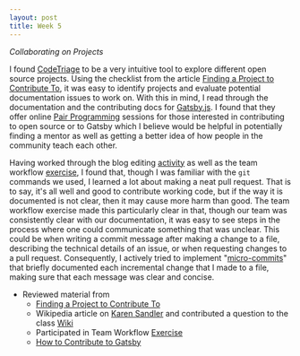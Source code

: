 ```yaml
---
layout: post
title: Week 5
---
```



*Collaborating on Projects*

I found [CodeTriage][3] to be a very intuitive tool to explore different open source projects. Using the checklist from the article [Finding a Project to Contribute To][1], it was easy to identify projects and evaluate potential documentation issues to work on. With this in mind, I read through the documentation and the contributing docs for [Gatsby.js][7]. I found that they offer online [Pair Programming][9] sessions for those interested in contributing to open source or to Gatsby which I believe would be helpful in potentially finding a mentor as well as getting a better idea of how people in the community teach each other.
	
Having worked through the blog editing [activity][6] as well as the team workflow [exercise][5], I found that, though I was familiar with the `git` commands we used, I learned a lot about making a neat pull request. That is to say, it's all well and good to contribute working code, but if the way it is documented is not clear, then it may cause more harm than good. The team workflow exercise made this particularly clear in that, though our team was consistently clear with our documentation, it was easy to see steps in the process where one could communicate something that was unclear. This could be when writing a commit message after making a change to a file, describing the technical details of an issue, or when requesting changes to a pull request. Consequently, I actively tried to implement "[micro-commits][8]" that briefly documented each incremental change that I made to a file, making sure that each message was clear and concise.	

* Reviewed material from
	* [Finding a Project to Contribute To][1]
	* Wikipedia article on [Karen Sandler][2] and contributed a question to the class [Wiki][4]
	* Participated in Team Workflow [Exercise][5]
	* [How to Contribute to Gatsby][6]


<!-- reading -->
[1]: https://opensource.guide/how-to-contribute/#finding-a-project-to-contribute-to
[2]: https://en.wikipedia.org/wiki/Karen_Sandler
[3]: https://www.codetriage.com/

<!-- class material -->
[4]: https://github.com/hunter-college-ossd-fall-2019/class-wiki/wiki/Questions-for-Karen-Sandler
[5]: https://github.com/hunter-college-ossd-fall-2019/RAS-Dazzle-workflow.git
[6]: https://github.com/hunter-college-ossd-fall-2019/Zabari-weekly/pull/6

<!-- outside class material -->
[7]: https://www.gatsbyjs.org/contributing/how-to-contribute/
[8]: https://lucasr.org/2011/01/29/micro-commits/
[9]: https://www.gatsbyjs.org/contributing/pair-programming/
